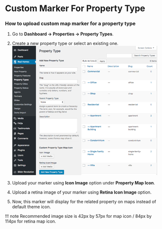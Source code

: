 # Custom Marker For Property Type
### How to upload custom map marker for a property type

1. Go to **Dashboard → Properties → Property Types**.

2. Create a new property type or select an existing one.
![Real Homes Documentation](images/google-maps/property-type-custom-marker.png) 

3. Upload your marker using **Icon Image** option under **Property Map Icon**.

4. Upload a retina image of your marker using **Retina Icon Image** option.

5. Now, this marker will display for the related property on maps instead of default theme icon.

!!! note
    Recommended image size is 42px by 57px for map icon / 84px by 114px for retina map icon.
